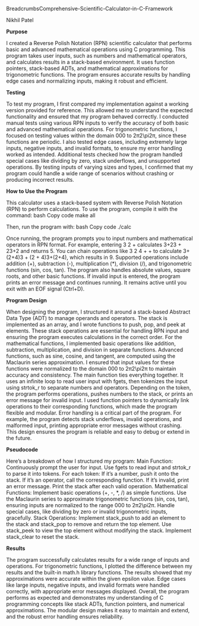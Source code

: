 BreadcrumbsComprehensive-Scientific-Calculator-in-C-Framework


Nikhil Patel 


**Purpose**


I created a Reverse Polish Notation (RPN) scientific calculator that performs basic and advanced mathematical operations using C programming. This program takes user inputs, such as numbers and mathematical operators, and calculates results in a stack-based environment. It uses function pointers, stack-based ADTs, and mathematical approximations for trigonometric functions. The program ensures accurate results by handling edge cases and normalizing inputs, making it robust and efficient.

**Testing**


To test my program, I first compared my implementation against a working version provided for reference. This allowed me to understand the expected functionality and ensured that my program behaved correctly. I conducted manual tests using various RPN inputs to verify the accuracy of both basic and advanced mathematical operations.
For trigonometric functions, I focused on testing values within the domain 000 to 2π2\pi2π, since these functions are periodic. I also tested edge cases, including extremely large inputs, negative inputs, and invalid formats, to ensure my error handling worked as intended. Additional tests checked how the program handled special cases like dividing by zero, stack underflows, and unsupported operations. By testing inputs of varying sizes and types, I confirmed that my program could handle a wide range of scenarios without crashing or producing incorrect results.

**How to Use the Program**


This calculator uses a stack-based system with Reverse Polish Notation (RPN) to perform calculations. To use the program, compile it with the command:
bash
Copy code
make all

Then, run the program with:
bash
Copy code
./calc

Once running, the program prompts you to input numbers and mathematical operators in RPN format. For example, entering 3 2 + calculates 3+23 + 23+2 and returns 5. You can chain operations like 3 2 4 + + to calculate 3+(2+4)3 + (2 + 4)3+(2+4), which results in 9. Supported operations include addition (+), subtraction (-), multiplication (*), division (/), and trigonometric functions (sin, cos, tan). The program also handles absolute values, square roots, and other basic functions.
If invalid input is entered, the program prints an error message and continues running. It remains active until you exit with an EOF signal (Ctrl+D).

**Program Design**


When designing the program, I structured it around a stack-based Abstract Data Type (ADT) to manage operands and operators. The stack is implemented as an array, and I wrote functions to push, pop, and peek at elements. These stack operations are essential for handling RPN input and ensuring the program executes calculations in the correct order.
For the mathematical functions, I implemented basic operations like addition, subtraction, multiplication, and division in separate functions. Advanced functions, such as sine, cosine, and tangent, are computed using the Maclaurin series approximation. I ensured that input values for these functions were normalized to the domain 000 to 2π2\pi2π to maintain accuracy and consistency.
The main function ties everything together. It uses an infinite loop to read user input with fgets, then tokenizes the input using strtok_r to separate numbers and operators. Depending on the token, the program performs operations, pushes numbers to the stack, or prints an error message for invalid input. I used function pointers to dynamically link operations to their corresponding functions, which made the program flexible and modular.
Error handling is a critical part of the program. For example, the program detects stack underflows, invalid operations, and malformed input, printing appropriate error messages without crashing. This design ensures the program is reliable and easy to debug or extend in the future.

**Pseudocode**


Here’s a breakdown of how I structured my program:
Main Function:
Continuously prompt the user for input.
Use fgets to read input and strtok_r to parse it into tokens.
For each token:
If it’s a number, push it onto the stack.
If it’s an operator, call the corresponding function.
If it’s invalid, print an error message.
Print the stack after each valid operation.
Mathematical Functions:
Implement basic operations (+, -, *, /) as simple functions.
Use the Maclaurin series to approximate trigonometric functions (sin, cos, tan), ensuring inputs are normalized to the range 000 to 2π2\pi2π.
Handle special cases, like dividing by zero or invalid trigonometric inputs, gracefully.
Stack Operations:
Implement stack_push to add an element to the stack and stack_pop to remove and return the top element.
Use stack_peek to view the top element without modifying the stack.
Implement stack_clear to reset the stack.

**Results**


The program successfully calculates results for a wide range of inputs and operations. For trigonometric functions, I plotted the difference between my results and the built-in math.h library functions. The results showed that my approximations were accurate within the given epsilon value. Edge cases like large inputs, negative inputs, and invalid formats were handled correctly, with appropriate error messages displayed.
Overall, the program performs as expected and demonstrates my understanding of C programming concepts like stack ADTs, function pointers, and numerical approximations. The modular design makes it easy to maintain and extend, and the robust error handling ensures reliability.

